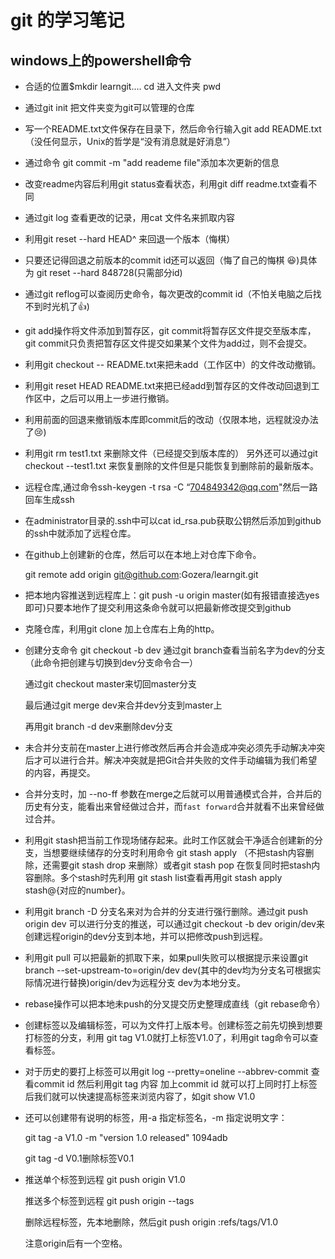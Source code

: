 # git 的学习笔记

## windows上的powershell命令

- 合适的位置$mkdir learngit.... cd 进入文件夹 pwd

- 通过git init 把文件夹变为git可以管理的仓库

- 写一个README.txt文件保存在目录下，然后命令行输入git add README.txt （没任何显示，Unix的哲学是“没有消息就是好消息”）

- 通过命令 git commit -m "add reademe file"添加本次更新的信息

- 改变readme内容后利用git status查看状态，利用git diff readme.txt查看不同

- 通过git log 查看更改的记录，用cat 文件名来抓取内容

- 利用git reset --hard HEAD^ 来回退一个版本（悔棋）

- 只要还记得回退之前版本的commit id还可以返回（悔了自己的悔棋 :laughing:)具体为 git reset --hard 848728(只需部分id)

- 通过git reflog可以查阅历史命令，每次更改的commit id（不怕关电脑之后找不到时光机了:+1:)

- git add操作将文件添加到暂存区，git commit将暂存区文件提交至版本库，git commit只负责把暂存区文件提交如果某个文件为add过，则不会提交。

- 利用git checkout -- README.txt来把未add（工作区中）的文件改动撤销。

- 利用git reset HEAD README.txt来把已经add到暂存区的文件改动回退到工作区中，之后可以用上一步进行撤销。

- 利用前面的回退来撤销版本库即commit后的改动（仅限本地，远程就没办法了:cry:)

- 利用git rm test1.txt 来删除文件（已经提交到版本库的） 另外还可以通过git checkout --test1.txt 来恢复删除的文件但是只能恢复到删除前的最新版本。

- 远程仓库,通过命令ssh-keygen -t rsa -C “704849342@qq.com"然后一路回车生成ssh

- 在administrator目录的.ssh中可以cat id_rsa.pub获取公钥然后添加到github的ssh中就添加了远程仓库。

- 在github上创建新的仓库，然后可以在本地上对仓库下命令。

  git remote add origin git@github.com:Gozera/learngit.git

- 把本地内容推送到远程库上：git push -u origin master(如有报错直接选yes即可)只要本地作了提交利用这条命令就可以把最新修改提交到github

- 克隆仓库，利用git clone 加上仓库右上角的http。

- 创建分支命令 git checkout -b dev 通过git branch查看当前名字为dev的分支（此命令把创建与切换到dev分支命令合一）

  通过git checkout master来切回master分支

  最后通过git merge dev来合并dev分支到master上

  再用git branch -d dev来删除dev分支

- 未合并分支前在master上进行修改然后再合并会造成冲突必须先手动解决冲突后才可以进行合并。解决冲突就是把Git合并失败的文件手动编辑为我们希望的内容，再提交。

- 合并分支时，加 --no-ff 参数在merge之后就可以用普通模式合并，合并后的历史有分支，能看出来曾经做过合并，而`fast forward`合并就看不出来曾经做过合并。

- 利用git stash把当前工作现场储存起来。此时工作区就会干净适合创建新的分支，当想要继续储存的分支时利用命令 git stash apply （不把stash内容删除，还需要git stash drop 来删除）或者git stash pop 在恢复同时把stash内容删除。多个stash时先利用 git stash list查看再用git stash apply stash@{对应的number}。

- 利用git branch -D 分支名来对为合并的分支进行强行删除。通过git push origin dev 可以进行分支的推送，可以通过git checkout -b dev origin/dev来创建远程origin的dev分支到本地，并可以把修改push到远程。

- 利用git pull 可以把最新的抓取下来，如果pull失败可以根据提示来设置git branch --set-upstream-to=origin/dev dev(其中的dev均为分支名可根据实际情况进行替换)origin/dev为远程分支 dev为本地分支。

- rebase操作可以把本地未push的分叉提交历史整理成直线（git rebase命令）

- 创建标签以及编辑标签，可以为文件打上版本号。创建标签之前先切换到想要打标签的分支，利用 git tag V1.0就打上标签V1.0了，利用git tag命令可以查看标签。

- 对于历史的要打上标签可以用git log --pretty=oneline --abbrev-commit 查看commit id 然后利用git tag 内容 加上commit id 就可以打上同时打上标签后我们就可以快速提高标签来浏览内容了，如git show V1.0

- 还可以创建带有说明的标签，用-a 指定标签名，-m 指定说明文字：

  git tag -a V1.0 -m "version 1.0 released" 1094adb

  git tag -d V0.1删除标签V0.1

- 推送单个标签到远程 git push origin V1.0

  推送多个标签到远程 git push origin --tags

  删除远程标签，先本地删除，然后git push origin :refs/tags/V1.0

  注意origin后有一个空格。